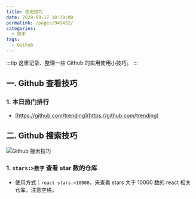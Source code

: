 ```yaml
---
title: 使用技巧
date: 2020-09-17 10:39:08
permalink: /pages/949432/
categories:
  - 技术
tags:
  - Github
---
```


:::tip
这里记录、整理一些 Github 的实用使用小技巧。
:::

## 一. Github 查看技巧

### 1. 本日热门排行

- [https://github.com/trending](https://github.com/trending)

## 二. Github 搜索技巧

![Github 搜索技巧](/images/github/github-search-1)

### 1. `stars:>数字` 查看 star 数的仓库

- 使用方式：`react stars:>10000`，来查看 stars 大于 10000 数的 react 相关仓库，注意空格。
